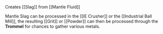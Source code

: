 Creates [[Slag]] from [[Mantle Fluid]]

Mantle Slag can be processed in the [[IE Crusher]] or the [[Industrial Ball Mill]], the resulting [[Grit]] or [[Powder]] can then be processed through the **Trommel** for chances to gather various metals.

